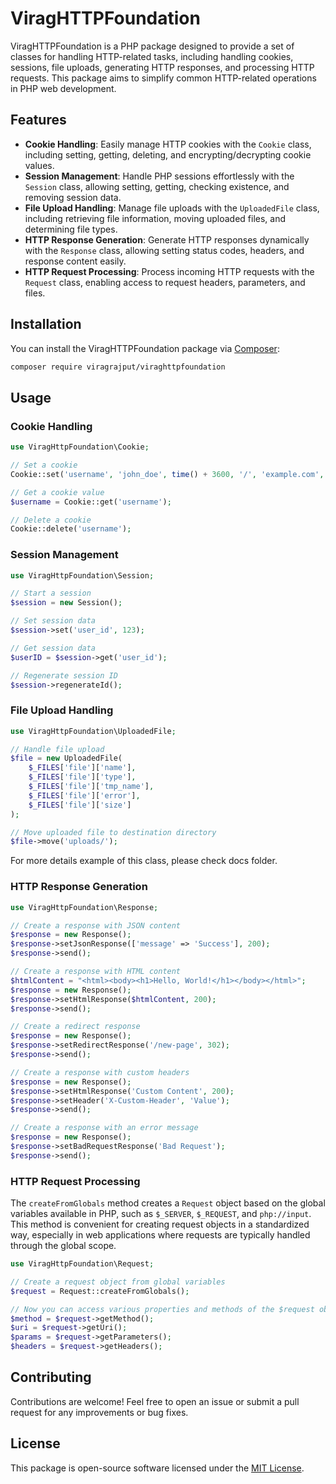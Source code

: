 # ViragHTTPFoundation

ViragHTTPFoundation is a PHP package designed to provide a set of classes for handling HTTP-related tasks, including handling cookies, sessions, file uploads, generating HTTP responses, and processing HTTP requests. This package aims to simplify common HTTP-related operations in PHP web development.

## Features

- **Cookie Handling**: Easily manage HTTP cookies with the `Cookie` class, including setting, getting, deleting, and encrypting/decrypting cookie values.
- **Session Management**: Handle PHP sessions effortlessly with the `Session` class, allowing setting, getting, checking existence, and removing session data.
- **File Upload Handling**: Manage file uploads with the `UploadedFile` class, including retrieving file information, moving uploaded files, and determining file types.
- **HTTP Response Generation**: Generate HTTP responses dynamically with the `Response` class, allowing setting status codes, headers, and response content easily.
- **HTTP Request Processing**: Process incoming HTTP requests with the `Request` class, enabling access to request headers, parameters, and files.

## Installation

You can install the ViragHTTPFoundation package via [Composer](https://getcomposer.org/):

```bash
composer require viragrajput/viraghttpfoundation
```

## Usage

### Cookie Handling

```php
use ViragHttpFoundation\Cookie;

// Set a cookie
Cookie::set('username', 'john_doe', time() + 3600, '/', 'example.com', true, true);

// Get a cookie value
$username = Cookie::get('username');

// Delete a cookie
Cookie::delete('username');
```

### Session Management

```php
use ViragHttpFoundation\Session;

// Start a session
$session = new Session();

// Set session data
$session->set('user_id', 123);

// Get session data
$userID = $session->get('user_id');

// Regenerate session ID
$session->regenerateId();
```

### File Upload Handling

```php
use ViragHttpFoundation\UploadedFile;

// Handle file upload
$file = new UploadedFile(
    $_FILES['file']['name'],
    $_FILES['file']['type'],
    $_FILES['file']['tmp_name'],
    $_FILES['file']['error'],
    $_FILES['file']['size']
);

// Move uploaded file to destination directory
$file->move('uploads/');
```
For more details example of this class, please check docs folder.

### HTTP Response Generation

```php
use ViragHttpFoundation\Response;

// Create a response with JSON content
$response = new Response();
$response->setJsonResponse(['message' => 'Success'], 200);
$response->send();

// Create a response with HTML content
$htmlContent = "<html><body><h1>Hello, World!</h1></body></html>";
$response = new Response();
$response->setHtmlResponse($htmlContent, 200);
$response->send();

// Create a redirect response
$response = new Response();
$response->setRedirectResponse('/new-page', 302);
$response->send();

// Create a response with custom headers
$response = new Response();
$response->setHtmlResponse('Custom Content', 200);
$response->setHeader('X-Custom-Header', 'Value');
$response->send();

// Create a response with an error message
$response = new Response();
$response->setBadRequestResponse('Bad Request');
$response->send();
```

### HTTP Request Processing

The `createFromGlobals` method creates a `Request` object based on the global variables available in PHP, such as `$_SERVER`, `$_REQUEST`, and `php://input`. This method is convenient for creating request objects in a standardized way, especially in web applications where requests are typically handled through the global scope.

```php
use ViragHttpFoundation\Request;

// Create a request object from global variables
$request = Request::createFromGlobals();

// Now you can access various properties and methods of the $request object
$method = $request->getMethod();
$uri = $request->getUri();
$params = $request->getParameters();
$headers = $request->getHeaders();
```

## Contributing

Contributions are welcome! Feel free to open an issue or submit a pull request for any improvements or bug fixes.

## License

This package is open-source software licensed under the [MIT License](LICENSE).
